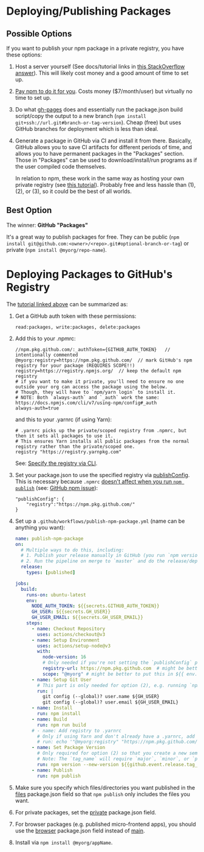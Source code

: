 # Deploying/Publishing Packages

## Possible Options

If you want to publish your npm package in a private registry, you have these options:

1. Host a server yourself (See docs/tutorial links in [this StackOverflow answer](https://stackoverflow.com/a/7577265/5771107)). This will likely cost money and a good amount of time to set up.

2. [Pay npm to do it for you](https://www.npmjs.com/products/teams#features-plans-and-enterprise-pane). Costs money ($7/month/user) but virtually no time to set up.

3. Do what [gh-pages](https://www.npmjs.com/package/gh-pages) does and essentially run the package.json build script/copy the output to a new branch (`npm install git+ssh://url.git#branch-or-tag-version`). Cheap (free) but uses GitHub branches for deployment which is less than ideal.

4. Generate a package in GitHub via CI and install it from there. Basically, GitHub allows you to save CI artifacts for different periods of time, and allows you to have permanent packages in the "Packages" section. Those in "Packages" can be used to download/install/run programs as if the user compiled code themselves.

    In relation to npm, these work in the same way as hosting your own private registry (see [this tutorial](https://andreybleme.com/2020-05-31/hosting-private-npm-packages-for-free/)). Probably free and less hassle than (1), (2), or (3), so it could be the best of all worlds.


## Best Option

The winner: **GitHub "Packages"**

It's a great way to publish packages for free. They can be public (`npm install git@github.com:<owner>/<repo>.git#optional-branch-or-tag`) or private (`npm install @myorg/repo-name`).

# Deploying Packages to GitHub's Registry

The [tutorial linked above](https://andreybleme.com/2020-05-31/hosting-private-npm-packages-for-free/) can be summarized as:

1. Get a GitHub auth token with these permissions:

    ```
    read:packages, write:packages, delete:packages
    ```

2. Add this to your .npmrc:

    ```npmrc
    //npm.pkg.github.com/:_authToken={GITHUB_AUTH_TOKEN}   // intentionally commented
    @myorg:registry=https://npm.pkg.github.com/  // mark GitHub's npm registry for your package (REQUIRES SCOPE!!)
    registry=https://registry.npmjs.org/  // keep the default npm registry
    # if you want to make it private, you'll need to ensure no one outside your org can access the package using the below.
    # Though, they will have to `npm/yarn login` to install it.
    # NOTE: Both `always-auth` and `_auth` work the same: https://docs.npmjs.com/cli/v7/using-npm/config#_auth
    always-auth=true
    ```

    and this to your .yarnrc (if using Yarn):

    ```npmrc
    # .yarnrc picks up the private/scoped registry from .npmrc, but then it sets all packages to use it.
    # This ensures Yarn installs all public packages from the normal registry rather than the private/scoped one.
    registry "https://registry.yarnpkg.com"
    ```

    See: [Specify the registry via CLI](https://stackoverflow.com/questions/57633029/npm-how-to-specify-registry-to-publish-in-the-command-line/57633139#57633139).

3. Set your package.json to use the specified registry via [publishConfig](https://docs.npmjs.com/cli/v7/configuring-npm/package-json#publishconfig). This is necessary because `.npmrc` [doesn't affect when you run `npm publish`](https://stackoverflow.com/questions/54074906/do-i-need-the-registry-defined-in-npmrc-file-when-i-have-the-publishconfig-defi) (see: [GitHub npm issue](https://github.com/npm/npm/issues/5717#issuecomment-49549998)):

    ```jsonc
    "publishConfig": {
        "registry":"https://npm.pkg.github.com/"
    }
    ```

4. Set up a `.github/workflows/publish-npm-package.yml` (name can be anything you want):

    ```yaml
    name: publish-npm-package
    on:
      # Multiple ways to do this, including:
      # 1. Publish your release manually in GitHub (you run `npm version`, commit, and click "Release") and have your pipeline react to deploy the package (what's shown here).
      # 2. Run the pipeline on merge to `master` and do the release/deploy then.
      release:
        types: [published]

    jobs:
      build:
        runs-on: ubuntu-latest
        env:
          NODE_AUTH_TOKEN: ${{secrets.GITHUB_AUTH_TOKEN}}
          GH_USER: ${{secrets.GH_USER}}
          GH_USER_EMAIL: ${{secrets.GH_USER_EMAIL}}
        steps:
          - name: Checkout Repository
            uses: actions/checkout@v3
          - name: Setup Environment
            uses: actions/setup-node@v3
            with:
              node-version: 16
              # Only needed if you're not setting the `publishConfig` package.json field yourself
              registry-url: https://npm.pkg.github.com  # might be better to put this in ${{ env.registry_url }}
              scope: "@myorg" # might be better to put this in ${{ env.registry_scope }}
          - name: Setup Git User
            # This part is only needed for option (2), e.g. running `npm version` in the pipeline.
            run: |
              git config (--global)? user.name ${GH_USER}
              git config (--global)? user.email ${GH_USER_EMAIL}
          - name: Install
            run: npm install
          - name: Build
            run: npm run build
          # - name: Add registry to .yarnrc
            # Only if using Yarn and don't already have a .yarnrc, add the registry in the CI.
            # run: echo '"@myorg:registry" "https://npm.pkg.github.com/"' > .yarnrc
          - name: Set Package Version
            # Only required for option (2) so that you create a new semver version
            # Note: The `tag_name` will require `major`, `minor`, or `patch`
            run: npm version --new-version ${{github.event.release.tag_name}}
          - name: Publish
            run: npm publish
    ```

5. Make sure you specify which files/directories you want published in the [files](https://docs.npmjs.com/cli/v7/configuring-npm/package-json#files) package.json field so that `npm publish` only includes the files you want.

6. For private packages, set the [private](https://docs.npmjs.com/cli/v7/configuring-npm/package-json#private) package.json field.

7. For browser packages (e.g. published micro-frontend apps), you should use the [browser](https://docs.npmjs.com/cli/v7/configuring-npm/package-json#browser) package.json field instead of [main](https://docs.npmjs.com/cli/v7/configuring-npm/package-json#main).

8. Install via `npm install @myorg/appName`.

